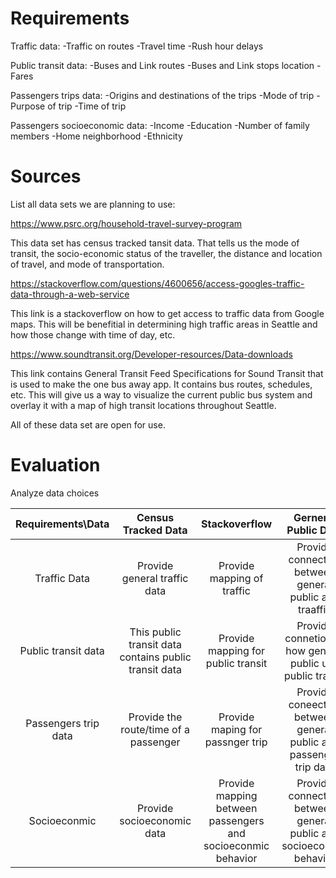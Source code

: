 # Requirements

Traffic data:
-Traffic on routes
-Travel time
-Rush hour delays


Public transit data: 
-Buses and Link routes
-Buses and Link stops location
-Fares

Passengers trips data:
-Origins and destinations of the trips
-Mode of trip
-Purpose of trip
-Time of trip

Passengers socioeconomic data:
-Income
-Education
-Number of family members
-Home neighborhood
-Ethnicity

# Sources
List all data sets we are planning to use:

https://www.psrc.org/household-travel-survey-program

This data set has census tracked tansit data. That tells us the mode of transit, the socio-economic status of 
the traveller, the distance and location of travel, and mode of transportation.

https://stackoverflow.com/questions/4600656/access-googles-traffic-data-through-a-web-service

This link is a stackoverflow on how to get access to traffic data from Google maps. This will be benefitial in 
determining high traffic areas in Seattle and how those change with time of day, etc.

https://www.soundtransit.org/Developer-resources/Data-downloads

This link contains General Transit Feed Specifications for Sound Transit that is used to make the one bus 
away app. It contains bus routes, schedules, etc. This will give us a way to visualize the current public bus 
system and overlay it with a map of high transit locations throughout Seattle.

All of these data set are open for use. 

# Evaluation
Analyze data choices

| Requirements\Data    | Census Tracked Data | Stackoverflow | Gerneral Public Data |
|:--------------------:|:-------------------:|:-------------:|:--------------------:|
| Traffic Data         | Provide general traffic data | Provide mapping of traffic | Provide connection between general public and traaffic | 
| Public transit data  | This public transit data contains public transit data | Provide mapping for public transit | Provide connetion of how general public use public transit |
| Passengers trip data | Provide the route/time of a passenger | Provide maping for passnger trip |Provide coneection between general public and passenger trip data |
| Socioeconmic         | Provide socioeconomic data | Provide mapping between passengers and socioeconmic behavior | Provide connection between general public and socioeconmic behavior |

